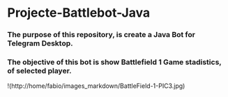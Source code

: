 # Projecte-Battlebot-Java
### The purpose of this repository, is create a Java Bot for Telegram Desktop.
### The objective of this bot is show Battlefield 1 Game stadistics, of selected player.

!(http://home/fabio/images_markdown/BattleField-1-PIC3.jpg)
